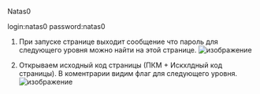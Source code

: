 Natas0

login:natas0
password:natas0

1) При запуске странице выходит сообщение что пароль для следующего уровня можно найти на этой странице.
![изображение](https://user-images.githubusercontent.com/54982244/173054849-9b4f3e46-6d1a-48ae-962d-92da1906d300.png)

2) Открываем исходный код страницы (ПКМ + Искхлдный код страницы). В коментрарии видим флаг для следующего уровня.
![изображение](https://user-images.githubusercontent.com/54982244/173055131-64a8e9c0-9efe-48c2-b820-5115d1f44837.png)
